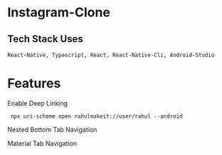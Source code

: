 # Instagram-Clone

## Tech Stack Uses

```
React-Native, Typescript, React, React-Native-Cli, Android-Studio
```

# Features

Enable Deep Linking

```
 npx uri-scheme open rahulmakeit://user/rahul --android
```

Nested Bottom Tab Navigation

Material Tab Navigation
